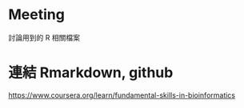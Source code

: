 # Meeting
討論用到的 R 相關檔案

# 連結 Rmarkdown, github
https://www.coursera.org/learn/fundamental-skills-in-bioinformatics
